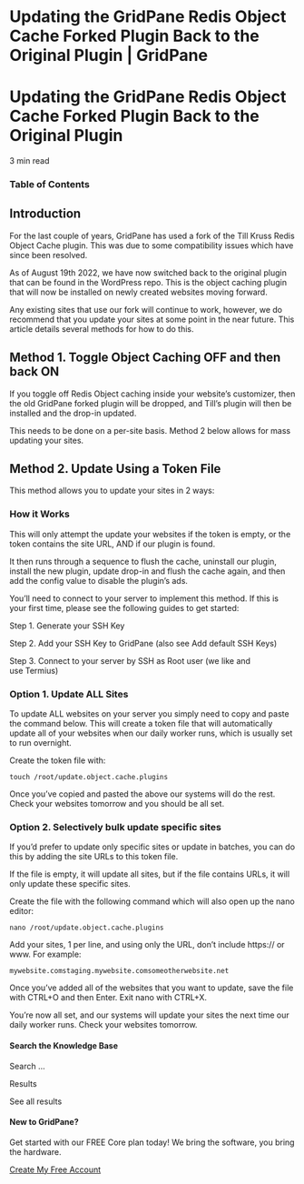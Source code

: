 # Updating the GridPane Redis Object Cache Forked Plugin Back to the Original Plugin | GridPane

# Updating the GridPane Redis Object Cache Forked Plugin Back to the Original Plugin

 

3 min read 

### Table of Contents

 

## Introduction

For the last couple of years, GridPane has used a fork of the Till Kruss Redis Object Cache plugin. This was due to some compatibility issues which have since been resolved.

As of August 19th 2022, we have now switched back to the original plugin that can be found in the WordPress repo. This is the object caching plugin that will now be installed on newly created websites moving forward.

Any existing sites that use our fork will continue to work, however, we do recommend that you update your sites at some point in the near future. This article details several methods for how to do this.

 

## Method 1. Toggle Object Caching OFF and then back ON

If you toggle off Redis Object caching inside your website’s customizer, then the old GridPane forked plugin will be dropped, and Till’s plugin will then be installed and the drop-in updated.

This needs to be done on a per-site basis. Method 2 below allows for mass updating your sites.

 

## Method 2. Update Using a Token File

This method allows you to update your sites in 2 ways:

### How it Works

This will only attempt the update your websites if the token is empty, or the token contains the site URL, AND if our plugin is found.

It then runs through a sequence to flush the cache, uninstall our plugin, install the new plugin, update drop-in and flush the cache again, and then add the config value to disable the plugin’s ads.

You’ll need to connect to your server to implement this method. If this is your first time, please see the following guides to get started:

 

Step 1. Generate your SSH Key

Step 2. Add your SSH Key to GridPane (also see Add default SSH Keys)

Step 3. Connect to your server by SSH as Root user (we like and use Termius)

 

### Option 1. Update ALL Sites

To update ALL websites on your server you simply need to copy and paste the command below. This will create a token file that will automatically update all of your websites when our daily worker runs, which is usually set to run overnight.

Create the token file with:

```
touch /root/update.object.cache.plugins
```

Once you’ve copied and pasted the above our systems will do the rest. Check your websites tomorrow and you should be all set.

 

### Option 2. Selectively bulk update specific sites

If you’d prefer to update only specific sites or update in batches, you can do this by adding the site URLs to this token file.

If the file is empty, it will update all sites, but if the file contains URLs, it will only update these specific sites.

Create the file with the following command which will also open up the nano editor:

```
nano /root/update.object.cache.plugins
```

Add your sites, 1 per line, and using only the URL, don’t include https:// or www. For example:

```
mywebsite.comstaging.mywebsite.comsomeotherwebsite.net
```

Once you’ve added all of the websites that you want to update, save the file with CTRL+O and then Enter. Exit nano with CTRL+X.

You’re now all set, and our systems will update your sites the next time our daily worker runs. Check your websites tomorrow.

 

 

#### Search the Knowledge Base

Search ...

 Results

See all results

#### New to GridPane?

Get started with our FREE Core plan today! We bring the software, you bring the hardware.

[Create My Free Account](https://gridpane.com/checkout/?plan=core)

